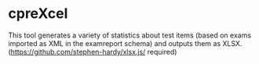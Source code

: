 # cpreXcel
This tool generates a variety of statistics about test items (based on exams imported as XML in the examreport schema) and outputs them as XLSX. (https://github.com/stephen-hardy/xlsx.js/ required)